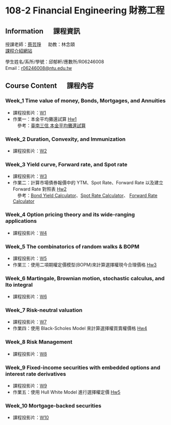 # 108-2 Financial Engineering 財務工程
## Information &emsp; 課程資訊
授課老師：[蔡芸琤](http://homepage.ntu.edu.tw/~pecutsai) &emsp; 助教：林念頤 <br />
[課程介紹網站](https://ceiba.ntu.edu.tw/course/ab48b6/index.htm) <br />

學生姓名/系所/學號：邱郁軒/應數所/R06246008 <br />
Email：r06246008@ntu.edu.tw <br />

## Course Content &emsp; 課程內容
### Week_1 Time value of money, Bonds, Mortgages, and Annuities
* 課程投影片：[W1](https://docs.google.com/presentation/d/e/2PACX-1vQanrLs-ZSFlnAXkUL5uLO9PVvrK1GaNFcjCVwC7IyIt16w_NuaCYUaO6lRxF54Qub_RntV2FGKr-Dm/pub?start=false&loop=false&delayms=3000&slide=id.p)<br />
* 作業一：本金平均攤還試算 [Hw1](https://github.com/aqua86400/Financial_Engineering/tree/master/Hw1) <br /> &emsp;參考：[臺南三信 本金平均攤還試算](https://ttc.scu.org.tw/memdca1.htm) <br />

### Week_2 Duration, Convexity, and Immunization
* 課程投影片：[W2](https://docs.google.com/presentation/d/e/2PACX-1vT-MCYz-iGTsejcyrKczSZWKEJoQzcOlora1YpMPiV0LMacGodAm14PvvTjkXjVLjuk1paNxFvy6GuU/pub?start=false&loop=false&delayms=3000&slide=id.p)<br />

### Week_3 Yield curve, Forward rate, and Spot rate
* 課程投影片：[W3](https://docs.google.com/presentation/d/e/2PACX-1vT0uWPmTezKky8GLD_fkmfuJjXCLRuVkQWNuHmeogeMpY21cbwQurn7CsaVWRZDSZcZTvXjjpvY4lwE/pub?start=false&loop=false&delayms=3000&slide=id.p)<br />
* 作業二：計算市場債券報價中的 YTM、Spot Rate、Forward Rate 以及建立 Forward Rate 對照表 [Hw2](https://github.com/aqua86400/Financial_Engineering/tree/master/Hw2) <br /> &emsp;參考：[Bond Yield Calculator](https://www.calkoo.com/en/ytm-calculator)、[Spot Rate Calculator](https://www.trignosource.com/finance/spot%20rate.html#Calculator)、
[Forward Rate Calculator](https://www.trignosource.com/finance/Forward%20rate.html#Calculator) <br />

### Week_4 Option pricing theory and its wide-ranging applications
* 課程投影片：[W4](https://docs.google.com/presentation/d/e/2PACX-1vRX3Gc10remKdNmd8AasUwrjLBaxST60fJdj5gX_365ufyJ6EWqKLkNnKEoXUeQGkOdls_YckLquWDu/pub?start=false&loop=false&delayms=3000&slide=id.p)<br />

### Week_5 The combinatorics of random walks & BOPM
* 課程投影片：[W5](https://docs.google.com/presentation/d/e/2PACX-1vRX3Gc10remKdNmd8AasUwrjLBaxST60fJdj5gX_365ufyJ6EWqKLkNnKEoXUeQGkOdls_YckLquWDu/pub?start=false&loop=false&delayms=3000&slide=id.p)<br />
* 作業三：使用二項期權定價模型(BOPM)來計算選擇權現今合理價格 [Hw3](https://github.com/aqua86400/Financial_Engineering/tree/master/Hw3) <br />

### Week_6 Martingale, Brownian motion, stochastic calculus, and Ito integral
* 課程投影片：[W6](https://docs.google.com/presentation/d/e/2PACX-1vRS0mJu3EjbWGGSon0JnuzqNypNUVZsRS3FBcI747I_aV4ERmfO-ybdu0L4vFv17mgutt0tTu-3QS2p/pub?start=false&loop=false&delayms=3000&slide=id.p)<br />

### Week_7 Risk-neutral valuation
* 課程投影片：[W7](https://docs.google.com/presentation/d/e/2PACX-1vSAJx1kxLxDgGRtoGuNbM4aaKQO_astePdpST1ezrbxLdp4-MaPQoeQIbSzHRweU280NfjBNXANijXP/pub?start=false&loop=false&delayms=3000&slide=id.g813de7c3b8_0_297)<br />
* 作業四：使用 Black-Scholes Model 來計算選擇權買賣權價格 [Hw4](https://github.com/aqua86400/Financial_Engineering/tree/master/Hw4) <br />

### Week_8 Risk Management
* 課程投影片：[W8](https://docs.google.com/presentation/d/e/2PACX-1vQsEMGzLd_CPiEhzpXOnPJg3WzcXXkSYN60Ip6gKUXWsB9e7Ddom59OehB5746bYle3BlMi7Nsl7vcY/pub?start=false&loop=false&delayms=3000&slide=id.p)<br />

### Week_9 Fixed-income securities with embedded options and interest rate derivatives
* 課程投影片：[W9](https://docs.google.com/presentation/d/e/2PACX-1vRRpiXAxT35pUTud9EzQt5Awoof0z0X03sDGe5kaVbt6CPJdyozZtortnBNUupMWHXaHafywKJ993sv/pub?start=false&loop=false&delayms=3000&slide=id.p)<br />
* 作業五：使用 Hull White Model 進行選擇權定價 [Hw5](https://github.com/aqua86400/Financial_Engineering/tree/master/Hw5) <br />

### Week_10 Mortgage-backed securities
* 課程投影片：[W10](https://docs.google.com/presentation/d/e/2PACX-1vQXGqUuVf-fb5gQ378aTyxHvjw5x457JqrhQb9C4xxPKZjERy6Sw262Q-tyPoeNsFaBt78McIHi4N-n/pub?start=false&loop=false&delayms=3000&slide=id.p)<br />


